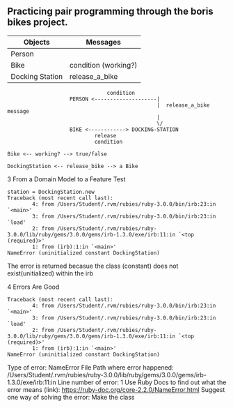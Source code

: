 ## Practicing pair programming through the boris bikes project. ##

Objects  | Messages
------------- | -------------
Person  |
Bike  | condition (working?)
Docking Station | release_a_bike


```
                                condition
                    PERSON <--------------------|
                                                |  release_a_bike message
                                                |
                                                \/
                    BIKE <------------> DOCKING-STATION
                            release
                            condition
```

```
Bike <-- working? --> true/false

DockingStation <-- release_bike --> a Bike
```

3 From a Domain Model to a Feature Test

```
station = DockingStation.new
Traceback (most recent call last):
        4: from /Users/Student/.rvm/rubies/ruby-3.0.0/bin/irb:23:in `<main>'
        3: from /Users/Student/.rvm/rubies/ruby-3.0.0/bin/irb:23:in `load'
        2: from /Users/Student/.rvm/rubies/ruby-3.0.0/lib/ruby/gems/3.0.0/gems/irb-1.3.0/exe/irb:11:in `<top (required)>'
        1: from (irb):1:in `<main>'
NameError (uninitialized constant DockingStation)
```

The error is returned becasue the class (constant) does not exist(unitialized) within the irb

4 Errors Are Good

```
Traceback (most recent call last):
        4: from /Users/Student/.rvm/rubies/ruby-3.0.0/bin/irb:23:in `<main>'
        3: from /Users/Student/.rvm/rubies/ruby-3.0.0/bin/irb:23:in `load'
        2: from /Users/Student/.rvm/rubies/ruby-3.0.0/lib/ruby/gems/3.0.0/gems/irb-1.3.0/exe/irb:11:in `<top (required)>'
        1: from (irb):1:in `<main>'
NameError (uninitialized constant DockingStation)
````

Type of error: NameError
File Path where error happened: /Users/Student/.rvm/rubies/ruby-3.0.0/lib/ruby/gems/3.0.0/gems/irb-1.3.0/exe/irb:11:in
Line number of error: 1
Use Ruby Docs to find out what the error means (link): https://ruby-doc.org/core-2.2.0/NameError.html
Suggest one way of solving the error: Make the class

